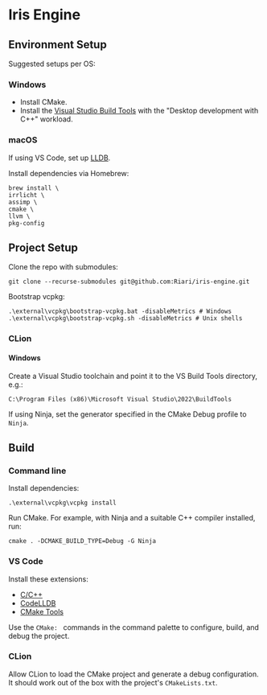 # Iris Engine

## Environment Setup

Suggested setups per OS:

### Windows

* Install CMake.
* Install the [Visual Studio Build Tools](https://visualstudio.microsoft.com/downloads/#build-tools-for-visual-studio-2022) with the "Desktop development with C++" workload.

### macOS

If using VS Code, set up [LLDB](https://code.visualstudio.com/docs/cpp/lldb-mi).

Install dependencies via Homebrew:

```
brew install \
irrlicht \
assimp \
cmake \
llvm \
pkg-config
```

## Project Setup

Clone the repo with submodules:

```
git clone --recurse-submodules git@github.com:Riari/iris-engine.git
```

Bootstrap vcpkg:

```
.\external\vcpkg\bootstrap-vcpkg.bat -disableMetrics # Windows
.\external\vcpkg\bootstrap-vcpkg.sh -disableMetrics # Unix shells
```

### CLion

#### Windows

Create a Visual Studio toolchain and point it to the VS Build Tools directory, e.g.:

```
C:\Program Files (x86)\Microsoft Visual Studio\2022\BuildTools
```

If using Ninja, set the generator specified in the CMake Debug profile to `Ninja`.

## Build

### Command line

Install dependencies:

```
.\external\vcpkg\vcpkg install
```

Run CMake. For example, with Ninja and a suitable C++ compiler installed, run:

```
cmake . -DCMAKE_BUILD_TYPE=Debug -G Ninja
```

### VS Code

Install these extensions:

* [C/C++](https://marketplace.visualstudio.com/items?itemName=ms-vscode.cpptools)
* [CodeLLDB](https://marketplace.visualstudio.com/items?itemName=vadimcn.vscode-lldb)
* [CMake Tools](https://marketplace.visualstudio.com/items?itemName=ms-vscode.cmake-tools)

Use the `CMake: ` commands in the command palette to configure, build, and debug the project.

### CLion

Allow CLion to load the CMake project and generate a debug configuration. It should work out of the box with the project's `CMakeLists.txt`.
